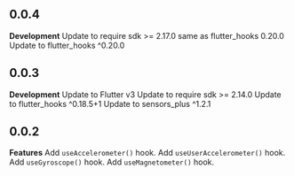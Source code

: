 ## 0.0.4

**Development**
Update to require sdk >= 2.17.0 same as flutter_hooks 0.20.0
Update to flutter_hooks ^0.20.0 

## 0.0.3

**Development**
Update to Flutter v3
Update to require sdk >= 2.14.0
Update to flutter_hooks ^0.18.5+1
Update to sensors_plus ^1.2.1

## 0.0.2

**Features**
Add `useAccelerometer()` hook.
Add `useUserAccelerometer()` hook.
Add `useGyroscope()` hook.
Add `useMagnetometer()` hook.
